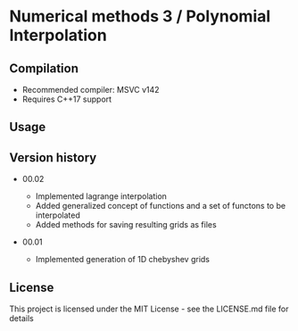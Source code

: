 # Numerical methods 3 / Polynomial Interpolation

## Compilation

* Recommended compiler: MSVC v142
* Requires C++17 support

## Usage

## Version history

* 00.02
    * Implemented lagrange interpolation
    * Added generalized concept of functions and a set of functons to be interpolated
    * Added methods for saving resulting grids as files

* 00.01
    * Implemented generation of 1D chebyshev grids

## License

This project is licensed under the MIT License - see the LICENSE.md file for details